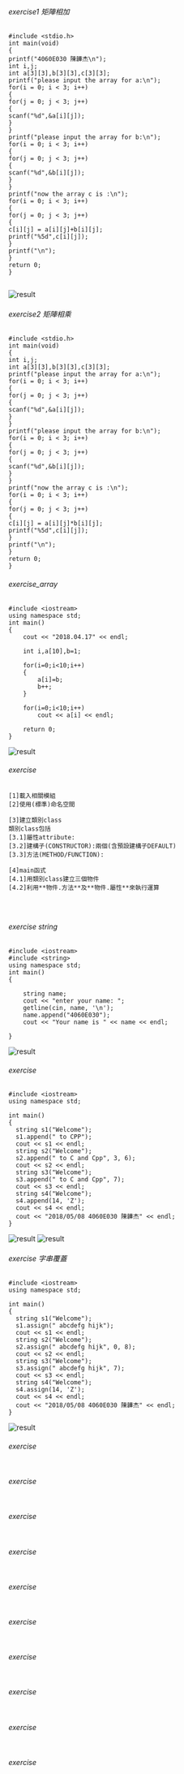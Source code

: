 
###### exercise1 矩陣相加

```
#include <stdio.h>
int main(void)
{
printf("4060E030 陳韡杰\n");
int i,j;
int a[3][3],b[3][3],c[3][3];
printf("please input the array for a:\n"); 
for(i = 0; i < 3; i++)
{
for(j = 0; j < 3; j++)
{
scanf("%d",&a[i][j]);
}
}
printf("please input the array for b:\n"); 
for(i = 0; i < 3; i++)
{
for(j = 0; j < 3; j++)
{
scanf("%d",&b[i][j]);
}
}
printf("now the array c is :\n");
for(i = 0; i < 3; i++)
{
for(j = 0; j < 3; j++)
{
c[i][j] = a[i][j]+b[i][j];
printf("%5d",c[i][j]);
}
printf("\n");
}
return 0;
}


```
![result](PIC/plus.PNG)

###### exercise2 矩陣相乘

```
#include <stdio.h>
int main(void)
{
int i,j;
int a[3][3],b[3][3],c[3][3];
printf("please input the array for a:\n");
for(i = 0; i < 3; i++)
{
for(j = 0; j < 3; j++)
{
scanf("%d",&a[i][j]);
}
}
printf("please input the array for b:\n"); 
for(i = 0; i < 3; i++)
{
for(j = 0; j < 3; j++)
{
scanf("%d",&b[i][j]);
}
}
printf("now the array c is :\n"); 
for(i = 0; i < 3; i++)
{
for(j = 0; j < 3; j++)
{
c[i][j] = a[i][j]*b[i][j];
printf("%5d",c[i][j]);
}
printf("\n");
}
return 0;
}

```

###### exercise_array

```
#include <iostream>
using namespace std;
int main()
{
	cout << "2018.04.17" << endl;
	
	int i,a[10],b=1;

	for(i=0;i<10;i++)
	{
		a[i]=b;
		b++;
    }

	for(i=0;i<10;i++)
		cout << a[i] << endl;
		
    return 0;
}
```
![result](PIC/array.PNG)

###### exercise

```
[1]載入相關模組
[2]使用(標準)命名空間

[3]建立類別class
類別class包括
[3.1]屬性attribute:
[3.2]建構子(CONSTRUCTOR):兩個(含預設建構子DEFAULT)
[3.3]方法(METHOD/FUNCTION):

[4]main函式
[4.1]用類別class建立三個物件
[4.2]利用**物件.方法**及**物件.屬性**來執行運算




```

###### exercise string

```
#include <iostream>
#include <string>
using namespace std;
int main()
{

    string name;
    cout << "enter your name: ";
    getline(cin, name, '\n'); 
    name.append("4060E030");
    cout << "Your name is " << name << endl;
	
}

```
![result](PIC/name.PNG)

###### exercise

```
#include <iostream>
using namespace std;

int main()
{
  string s1("Welcome");
  s1.append(" to CPP"); 
  cout << s1 << endl; 
  string s2("Welcome");
  s2.append(" to C and Cpp", 3, 6); 
  cout << s2 << endl;
  string s3("Welcome");
  s3.append(" to C and Cpp", 7); 
  cout << s3 << endl; 
  string s4("Welcome"); 
  s4.append(14, 'Z'); 
  cout << s4 << endl; 
  cout << "2018/05/08 4060E030 陳韡杰" << endl; 
}
```
![result](PIC/DSC_1264.JPG)
![result](PIC/字串截圖.PNG)

###### exercise 字串覆蓋

```
#include <iostream>
using namespace std;

int main()
{
  string s1("Welcome");
  s1.assign(" abcdefg hijk"); 
  cout << s1 << endl; 
  string s2("Welcome");
  s2.assign(" abcdefg hijk", 0, 8); 
  cout << s2 << endl;
  string s3("Welcome");
  s3.assign(" abcdefg hijk", 7); 
  cout << s3 << endl; 
  string s4("Welcome"); 
  s4.assign(14, 'Z'); 
  cout << s4 << endl; 
  cout << "2018/05/08 4060E030 陳韡杰" << endl; 
}

```
![result](PIC/覆蓋.PNG)
###### exercise

```

```

###### exercise

```

```

###### exercise

```

```

###### exercise

```

```

###### exercise

```

```

###### exercise

```

```

###### exercise

```

```

###### exercise

```

```

###### exercise

```

```

###### exercise

```

```

